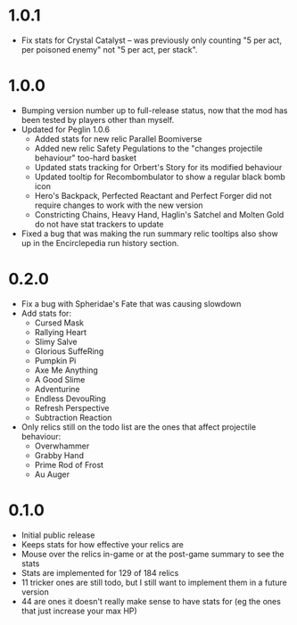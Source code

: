 # 1.0.1
* Fix stats for Crystal Catalyst – was previously only counting "5 per act, per poisoned enemy" not "5 per act, per stack".

# 1.0.0
* Bumping version number up to full-release status, now that the mod has been tested by players other than myself.
* Updated for Peglin 1.0.6
	* Added stats for new relic Parallel Boomiverse
	* Added new relic Safety Pegulations to the "changes projectile behaviour" too-hard basket
	* Updated stats tracking for Orbert's Story for its modified behaviour
	* Updated tooltip for Recombombulator to show a regular black bomb icon
	* Hero's Backpack, Perfected Reactant and Perfect Forger did not require changes to work with the new version
	* Constricting Chains, Heavy Hand, Haglin's Satchel and Molten Gold do not have stat trackers to update
* Fixed a bug that was making the run summary relic tooltips also show up in the Encirclepedia run history section.

# 0.2.0
* Fix a bug with Spheridae's Fate that was causing slowdown
* Add stats for:
	* Cursed Mask
	* Rallying Heart
	* Slimy Salve
	* Glorious SuffeRing
	* Pumpkin Pi
	* Axe Me Anything
	* A Good Slime
	* Adventurine
	* Endless DevouRing
	* Refresh Perspective
	* Subtraction Reaction
* Only relics still on the todo list are the ones that affect projectile behaviour:
	* Overwhammer
	* Grabby Hand
	* Prime Rod of Frost
	* Au Auger

# 0.1.0
* Initial public release
* Keeps stats for how effective your relics are
* Mouse over the relics in-game or at the post-game summary to see the stats
* Stats are implemented for 129 of 184 relics
* 11 tricker ones are still todo, but I still want to implement them in a future version
* 44 are ones it doesn't really make sense to have stats for (eg the ones that just increase your max HP)
